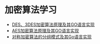 # 加密算法学习

* [DES、3DES加密算法原理及其GO语言实现](des/README.md)
* [AES加密算法原理及其GO语言实现](aes/README.md)
* [对称加密算法的分组模式及其Go语言实现](blockciphermode/README.md)

